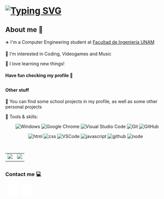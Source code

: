 <h1> <a href="https://git.io/typing-svg"><img src="https://readme-typing-svg.herokuapp.com?font=Fira+Code&pause=1000&color=11AC5C&center=true&vCenter=true&random=false&width=520&lines=I'm+Alejandro+Arias%2C+welcome+to+my+profile!" alt="Typing SVG" /></a> </h1>

## About me 🚀

✈️ I'm a Computer Engineering student at [Facultad de Ingeniería UNAM](https://www.ingenieria.unam.mx/)

👾 I'm interested in Coding, Videogames and Music

🌱 I love learning new things!

#### Have fun checking my profile 🤩

##

#### Other stuff

📖 You can find some school projects in my profile, as well as some other personal projects

🧰 Tools & skills:

&emsp;&emsp; 
![Windows](https://img.shields.io/badge/Windows-0078D6?style=flat-square&logo=windows&logoColor=white)
![Google Chrome](https://img.shields.io/badge/Chrome-4285F4?style=flat-square&logo=GoogleChrome&logoColor=white)
![Visual Studio Code](https://img.shields.io/badge/-Visual%20Studio%20Code-007ACC?style=flat-square&logo=Visual%20Studio%20Code&logoColor=fff)
![Git](https://img.shields.io/badge/-Git-FCC624?style=flat-square&logo=git)
![GitHub](https://img.shields.io/badge/-GitHub-pink?style=flat-square&logo=github)

<!-- Gif -->
<div align="center">
  <img alt-"html5" src="https://media.giphy.com/media/XAxylRMCdpbEWUAvr8/giphy.gif" width="100" title="html">
  <img alt="css" src="https://media.giphy.com/media/fsEaZldNC8A1PJ3mwp/giphy.gif" width="100" title="css">
  <img alt="VSCode" src="https://i.giphy.com/media/IdyAQJVN2kVPNUrojM/200.webp" width="100" title="vscode">
  <img alt="javascript" src="https://media3.giphy.com/media/ln7z2eWriiQAllfVcn/200w.webp" width="100" title="javascript">
  <img alt="github" src="https://i.giphy.com/media/KzJkzjggfGN5Py6nkT/200.webp" width="100" title="github">
  <img alt="node" src="https://media.giphy.com/media/kdFc8fubgS31b8DsVu/giphy.gif" width="85" title="node">
</div>

&emsp;
<table align="center">
  <tr>
    <td width="50%">
     <img width="85%" src="https://github-readme-stats.vercel.app/api/top-langs/?username=n0tArias&hide_title=true&hide_border=true&layout=compact" />
    </td>
    <td width="50%">
      <img width="100%" src="https://github-readme-streak-stats.herokuapp.com/?user=n0tArias" />
    </td>
  </tr>
</table>

## 

### Contact me 💻

&nbsp; <a aligh="left" href="https://www.linkedin.com/in/n0tArias/" target="_blank" rel="noreferrer noopener"><img src="https://raw.githubusercontent.com/CLorant/readme-social-icons/main/large/light/linkedin.svg" alt="LinkedIn" width="32" height="32"/></a> &nbsp; <a aligh="left" href="http://instagram.com/not._.arias" target="_blank" rel="noreferrer noopener"><img src="https://raw.githubusercontent.com/CLorant/readme-social-icons/main/large/light/instagram.svg" alt="Instagram" width="32" height="32" /></a>

